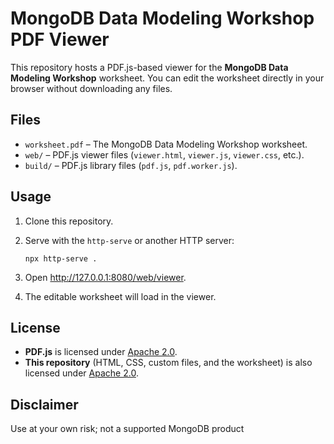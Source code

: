 # MongoDB Data Modeling Workshop PDF Viewer

This repository hosts a PDF.js-based viewer for the **MongoDB Data Modeling Workshop** worksheet. You can edit the worksheet directly in your browser without downloading any files.

## Files

- `worksheet.pdf` – The MongoDB Data Modeling Workshop worksheet.  
- `web/` – PDF.js viewer files (`viewer.html`, `viewer.js`, `viewer.css`, etc.).  
- `build/` – PDF.js library files (`pdf.js`, `pdf.worker.js`).

## Usage

1. Clone this repository.  

2. Serve with the `http-serve` or another HTTP server:
    ```
    npx http-serve .
    ```

3. Open http://127.0.0.1:8080/web/viewer.

4. The editable worksheet will load in the viewer.

## License

- **PDF.js** is licensed under [Apache 2.0](https://www.apache.org/licenses/LICENSE-2.0).
- **This repository** (HTML, CSS, custom files, and the worksheet) is also licensed under [Apache 2.0](https://www.apache.org/licenses/LICENSE-2.0).

## Disclaimer

Use at your own risk; not a supported MongoDB product
